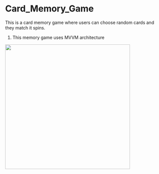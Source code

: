# Card_Memory_Game
This is a card memory game where users can choose random cards and they match it spins.
1. This memory game uses MVVM architecture
   
<img src="https://github.com/emp-dot/Card_Memory_Game/blob/main/Memory.gif" width="400" />
